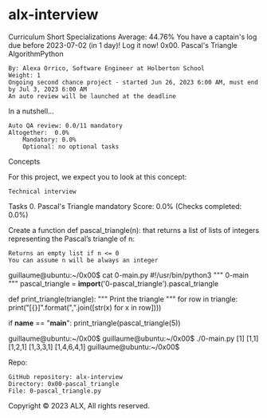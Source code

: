 # alx-interview


Curriculum
Short Specializations Average: 44.76%
You have a captain's log due before 2023-07-02 (in 1 day)! Log it now!
0x00. Pascal's Triangle
AlgorithmPython

    By: Alexa Orrico, Software Engineer at Holberton School
    Weight: 1
    Ongoing second chance project - started Jun 26, 2023 6:00 AM, must end by Jul 3, 2023 6:00 AM
    An auto review will be launched at the deadline

In a nutshell…

    Auto QA review: 0.0/11 mandatory
    Altogether:  0.0%
        Mandatory: 0.0%
        Optional: no optional tasks

Concepts

For this project, we expect you to look at this concept:

    Technical interview

Tasks
0. Pascal's Triangle
mandatory
Score: 0.0% (Checks completed: 0.0%)

Create a function def pascal_triangle(n): that returns a list of lists of integers representing the Pascal’s triangle of n:

    Returns an empty list if n <= 0
    You can assume n will be always an integer

guillaume@ubuntu:~/0x00$ cat 0-main.py
#!/usr/bin/python3
"""
0-main
"""
pascal_triangle = __import__('0-pascal_triangle').pascal_triangle

def print_triangle(triangle):
    """
    Print the triangle
    """
    for row in triangle:
        print("[{}]".format(",".join([str(x) for x in row])))


if __name__ == "__main__":
    print_triangle(pascal_triangle(5))

guillaume@ubuntu:~/0x00$ 
guillaume@ubuntu:~/0x00$ ./0-main.py
[1]
[1,1]
[1,2,1]
[1,3,3,1]
[1,4,6,4,1]
guillaume@ubuntu:~/0x00$ 

Repo:

    GitHub repository: alx-interview
    Directory: 0x00-pascal_triangle
    File: 0-pascal_triangle.py

Copyright © 2023 ALX, All rights reserved.
